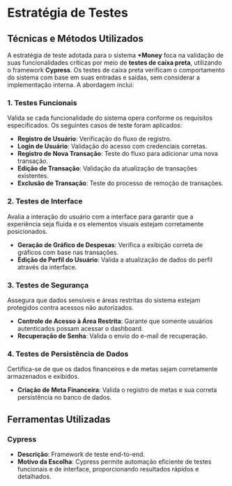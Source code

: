 # Estratégia de Testes

## Técnicas e Métodos Utilizados

A estratégia de teste adotada para o sistema **+Money** foca na validação de suas funcionalidades críticas por meio de **testes de caixa preta**, utilizando o framework **Cypress**. Os testes de caixa preta verificam o comportamento do sistema com base em suas entradas e saídas, sem considerar a implementação interna. A abordagem inclui:

### 1. **Testes Funcionais**
Valida se cada funcionalidade do sistema opera conforme os requisitos especificados. Os seguintes casos de teste foram aplicados:
- **Registro de Usuário**: Verificação do fluxo de registro.
- **Login de Usuário**: Validação do acesso com credenciais corretas.
- **Registro de Nova Transação**: Teste do fluxo para adicionar uma nova transação.
- **Edição de Transação**: Validação da atualização de transações existentes.
- **Exclusão de Transação**: Teste do processo de remoção de transações.

### 2. **Testes de Interface**
Avalia a interação do usuário com a interface para garantir que a experiência seja fluida e os elementos visuais estejam corretamente posicionados.
- **Geração de Gráfico de Despesas**: Verifica a exibição correta de gráficos com base nas transações.
- **Edição de Perfil do Usuário**: Valida a atualização de dados do perfil através da interface.

### 3. **Testes de Segurança**
Assegura que dados sensíveis e áreas restritas do sistema estejam protegidos contra acessos não autorizados.
- **Controle de Acesso à Área Restrita**: Garante que somente usuários autenticados possam acessar o dashboard.
- **Recuperação de Senha**: Valida o envio do e-mail de recuperação.

### 4. **Testes de Persistência de Dados**
Certifica-se de que os dados financeiros e de metas sejam corretamente armazenados e exibidos.
- **Criação de Meta Financeira**: Valida o registro de metas e sua correta persistência no banco de dados.

## Ferramentas Utilizadas

### Cypress
- **Descrição**: Framework de teste end-to-end.
- **Motivo da Escolha**: Cypress permite automação eficiente de testes funcionais e de interface, proporcionando resultados rápidos e detalhados.
